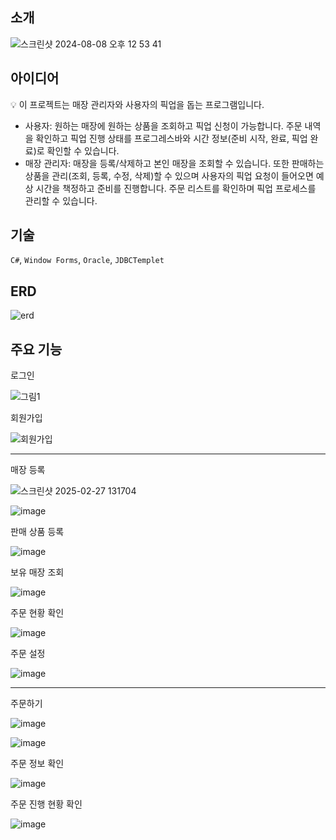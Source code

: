 ## 소개

![스크린샷 2024-08-08 오후 12 53 41](https://github.com/user-attachments/assets/0c40cac3-58e8-4be8-8981-58df868dfd4c)


## 아이디어

💡 이 프로젝트는 매장 관리자와 사용자의 픽업을 돕는 프로그램입니다.

- 사용자: 원하는 매장에 원하는 상품을 조회하고 픽업 신청이 가능합니다. 주문 내역을 확인하고 픽업 진행 상태를 프로그레스바와 시간 정보(준비 시작, 완료, 픽업 완료)로 확인할 수 있습니다.
- 매장 관리자: 매장을 등록/삭제하고 본인 매장을 조회할 수 있습니다. 또한 판매하는 상품을 관리(조회, 등록, 수정, 삭제)할 수 있으며 사용자의 픽업 요청이 들어오면 예상 시간을 책정하고 준비를 진행합니다. 주문 리스트를 확인하며 픽업 프로세스를 관리할 수 있습니다.


## 기술 

`C#`, `Window Forms`, `Oracle`, `JDBCTemplet`


## ERD
![erd](https://github.com/user-attachments/assets/13dea45b-9c08-452d-897c-995161b92548)


## 주요 기능

로그인

![그림1](https://github.com/user-attachments/assets/c16a6c10-5238-46da-be25-2567b7b7cb25)

회원가입

![회원가입](https://github.com/user-attachments/assets/a2687b50-dcc3-414a-8cc6-211911f2a276)

---
매장 등록

![스크린샷 2025-02-27 131704](https://github.com/user-attachments/assets/6890fdd5-fb35-4655-bd61-cc85bd9998d0)

![image](https://github.com/user-attachments/assets/1344d930-8271-4fb8-85f1-447e57b2b9c4)


판매 상품 등록

![image](https://github.com/user-attachments/assets/cac48c95-7a9d-46f2-89c7-e7d26a10e495)

보유 매장 조회

![image](https://github.com/user-attachments/assets/f436a150-b2be-4271-ade2-69756968e6b5)


주문 현황 확인

![image](https://github.com/user-attachments/assets/d3378881-4502-4f7d-97c5-a9b176fb7272)

주문 설정

![image](https://github.com/user-attachments/assets/d97ea91d-720c-4c68-a4c2-deddef409ca3)

---

주문하기

![image](https://github.com/user-attachments/assets/d373c05a-b9ca-4bee-8c8d-0ccb8f0b6934)

![image](https://github.com/user-attachments/assets/7592a07e-904d-4792-913a-e01164ae98d5)

주문 정보 확인

![image](https://github.com/user-attachments/assets/e315d939-f59f-4055-9c8e-1ab690b35926)

주문 진행 현황 확인

![image](https://github.com/user-attachments/assets/1d0d78d9-4d13-4abf-a824-61871d7b1c36)

